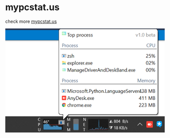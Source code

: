 # mypcstat.us

check more [mypcstat.us](https://mypcstat.us)

![screenshot](https://github.com/mypcstat/mypcstat.us/raw/master/screenshot.png)